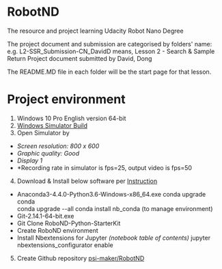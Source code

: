 # RobotND
The resource and project learning Udacity Robot Nano Degree

The project document and  submission are categorised by folders' name:  
e.g. L2-SSR_Submission-CN_DavidD means, Lesson 2 - Search & Sample Return Project document submitted by David, Dong

The README.MD file in each folder will be the start page for that lesson.

# Project environment
1. Windows 10 Pro English version 64-bit
2. [Windows Simulator Build](https://s3-us-west-1.amazonaws.com/udacity-robotics/Rover+Unity+Sims/Windows_Roversim.zip)
3. Open Simulator by
 - *Screen resolution: 800 x 600*
 - *Graphic quality: Good*
 - *Display 1*  
 - *Recording rate in simulator is fps=25, output video is fps=50

4. Download & Install below software per [Instruction](Ref/RoboND-Python-StarterKit_configure_via_anaconda.pdf)
  - Anaconda3-4.4.0-Python3.6-Windows-x86_64.exe
  conda upgrade conda  
  conda upgrade --all
  conda install nb_conda (to manage environment)
  - Git-2.14.1-64-bit.exe
  - Git Clone RoboND-Python-StarterKit
  - Create RoboND environment   
  - Install Nbextensions for Jupyter *(notebook table of contents)*
  jupyter nbextensions_configurator enable

5. Create Github repository [psi-maker/RobotND](https://github.com/psi-maker/RobotND)

